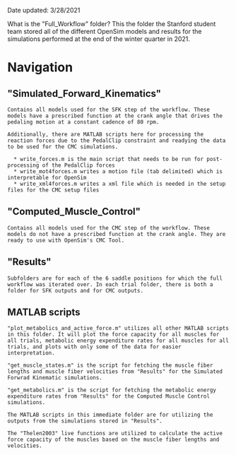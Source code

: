 Date updated: 3/28/2021

What is the "Full_Workflow" folder?
This the folder the Stanford student team stored all of the different OpenSim models and results for the simulations performed at the end of the winter quarter in 2021.

# Navigation
## "Simulated_Forward_Kinematics"
	Contains all models used for the SFK step of the workflow. These models have a prescribed function at the crank angle that drives the pedaling motion at a constant cadence of 80 rpm.

	Additionally, there are MATLAB scripts here for processing the reaction forces due to the PedalClip constraint and readying the data to be used for the CMC simulations.

	  * write_forces.m is the main script that needs to be run for post-processing of the PedalClip forces
	  * write_mot4forces.m writes a motion file (tab delimited) which is interpretable for OpenSim
	  * write_xml4forces.m writes a xml file which is needed in the setup files for the CMC setup files


## "Computed_Muscle_Control"
	Contains all models used for the CMC step of the workflow. These models do not have a prescribed function at the crank angle. They are ready to use with OpenSim's CMC Tool.

## "Results"
	Subfolders are for each of the 6 saddle positions for which the full workflow was iterated over. In each trial folder, there is both a folder for SFK outputs and for CMC outputs.

## MATLAB scripts
	"plot_metabolics_and_active_force.m" utilizes all other MATLAB scripts in this folder. It will plot the force capacity for all muscles for all trials, metabolic energy expenditure rates for all muscles for all trials, and plots with only some of the data for easier interpretation.

	"get_muscle_states.m" is the script for fetching the muscle fiber lengths and muscle fiber velocities from "Results" for the Simulated Forwrad Kinematic simulations.

	"get_metabolics.m" is the script for fetching the metabolic energy expenditure rates from "Results" for the Computed Muscle Control simulations.

	The MATLAB scripts in this immediate folder are for utilizing the outputs from the simulations stored in "Results".
	
	The "Thelen2003" live functions are utilized to calculate the active force capacity of the muscles based on the muscle fiber lengths and velocities.
